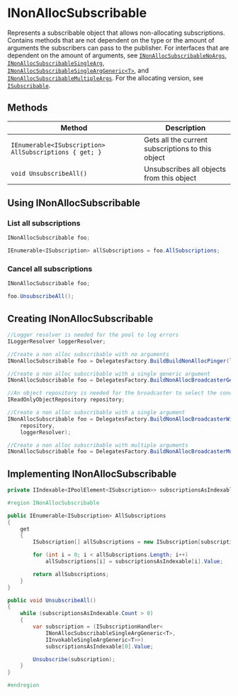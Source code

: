# INonAllocSubscribable

Represents a subscribable object that allows non-allocating subscriptions. Contains methods that are not dependent on the type or the amount of arguments the subscribers can pass to the publisher. For interfaces that are dependent on the amount of arguments, see [`INonAllocSubscribableNoArgs`](INonAllocSubscribableNoArgs.md), [`INonAllocSubscribableSingleArg`](INonAllocSubscribableSingleArg.md), [`INonAllocSubscribableSingleArgGeneric<T>`](INonAllocSubscribableSingleArgGeneric.md), and [`INonAllocSubscribableMultipleArgs`](INonAllocSubscribableMultipleArgs.md). For the allocating version, see [`ISubscribable`](ISubscribable.md).

## Methods

Method | Description
--- | ---
`IEnumerable<ISubscription> AllSubscriptions { get; }` | Gets all the current subscriptions to this object
`void UnsubscribeAll()` | Unsubscribes all objects from this object

## Using INonAllocSubscribable

### List all subscriptions

```csharp
INonAllocSubscribable foo;

IEnumerable<ISubscription> allSubscriptions = foo.AllSubscriptions;
```

### Cancel all subscriptions

```csharp
INonAllocSubscribable foo;

foo.UnsubscribeAll();
```

## Creating INonAllocSubscribable

```csharp
//Logger resolver is needed for the pool to log errors
ILoggerResolver loggerResolver;

//Create a non alloc subscribable with no arguments
INonAllocSubscribable foo = DelegatesFactory.BuildBuildNonAllocPinger(loggerResolver);

//Create a non alloc subscribable with a single generic argument
INonAllocSubscribable foo = DelegatesFactory.BuildNonAllocBroadcasterGeneric<T>(loggerResolver);

//An object repository is needed for the broadcaster to select the concrete broadcaster for a given argument type
IReadOnlyObjectRepository repository;

//Create a non alloc subscribable with a single argument
INonAllocSubscribable foo = DelegatesFactory.BuildNonAllocBroadcasterWithRepository(
    repository,
    loggerResolver);

//Create a non alloc subscribable with multiple arguments
INonAllocSubscribable foo = DelegatesFactory.BuildNonAllocBroadcasterMultipleArgs(loggerResolver);
```

## Implementing INonAllocSubscribable

```csharp
private IIndexable<IPoolElement<ISubscription>> subscriptionsAsIndexable;

#region INonAllocSubscribable

public IEnumerable<ISubscription> AllSubscriptions
{
	get
	{
		ISubscription[] allSubscriptions = new ISubscription[subscriptionsAsIndexable.Count];

		for (int i = 0; i < allSubscriptions.Length; i++)
			allSubscriptions[i] = subscriptionsAsIndexable[i].Value;

		return allSubscriptions;
	}
}

public void UnsubscribeAll()
{
	while (subscriptionsAsIndexable.Count > 0)
	{
		var subscription = (ISubscriptionHandler<
			INonAllocSubscribableSingleArgGeneric<T>,
			IInvokableSingleArgGeneric<T>>)
			subscriptionsAsIndexable[0].Value;

		Unsubscribe(subscription);
	}
}

#endregion
```
